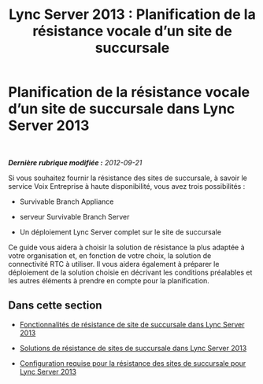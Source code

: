﻿---
title: 'Lync Server 2013 : Planification de la résistance vocale d’un site de succursale'
TOCTitle: Planification de la résistance vocale d’un site de succursale
ms:assetid: 67713f57-3ded-4127-ac37-57d8099bf384
ms:mtpsurl: https://technet.microsoft.com/fr-fr/library/Gg398477(v=OCS.15)
ms:contentKeyID: 49297457
ms.date: 05/20/2016
mtps_version: v=OCS.15
ms.translationtype: HT
---

# Planification de la résistance vocale d’un site de succursale dans Lync Server 2013

 

_**Dernière rubrique modifiée :** 2012-09-21_

Si vous souhaitez fournir la résistance des sites de succursale, à savoir le service Voix Entreprise à haute disponibilité, vous avez trois possibilités :

  - Survivable Branch Appliance

  - serveur Survivable Branch Server

  - Un déploiement Lync Server complet sur le site de succursale

Ce guide vous aidera à choisir la solution de résistance la plus adaptée à votre organisation et, en fonction de votre choix, la solution de connectivité RTC à utiliser. Il vous aidera également à préparer le déploiement de la solution choisie en décrivant les conditions préalables et les autres éléments à prendre en compte pour la planification.

## Dans cette section

  - [Fonctionnalités de résistance de site de succursale dans Lync Server 2013](lync-server-2013-branch-site-resiliency-features.md)

  - [Solutions de résistance de sites de succursale dans Lync Server 2013](lync-server-2013-branch-site-resiliency-solutions.md)

  - [Configuration requise pour la résistance des sites de succursale pour Lync Server 2013](lync-server-2013-branch-site-resiliency-requirements.md)


